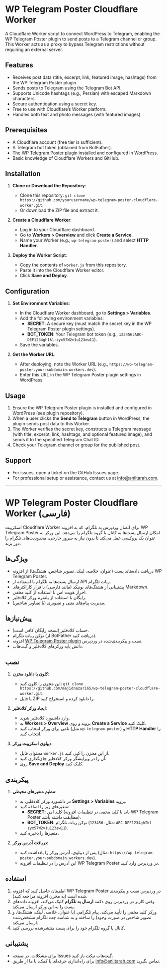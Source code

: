 # WP Telegram Poster Cloudflare Worker

A Cloudflare Worker script to connect WordPress to Telegram, enabling the WP Telegram Poster plugin to send posts to a Telegram channel or group. This Worker acts as a proxy to bypass Telegram restrictions without requiring an external server.

## Features

- Receives post data (title, excerpt, link, featured image, hashtags) from the WP Telegram Poster plugin.
- Sends posts to Telegram using the Telegram Bot API.
- Supports Unicode hashtags (e.g., Persian) with escaped Markdown characters.
- Secure authentication using a secret key.
- Free to use with Cloudflare’s Worker platform.
- Handles both text and photo messages (with featured images).

## Prerequisites

- A Cloudflare account (free tier is sufficient).
- A Telegram bot token (obtained from BotFather).
- The [WP Telegram Poster plugin](https://github.com/majidnazari65/wp-telegram-poster) installed and configured in WordPress.
- Basic knowledge of Cloudflare Workers and GitHub.

## Installation

1. **Clone or Download the Repository**:

   - Clone this repository: `git clone https://github.com/yourusername/wp-telegram-poster-cloudflare-worker.git`.
   - Or download the ZIP file and extract it.

2. **Create a Cloudflare Worker**:

   - Log in to your Cloudflare dashboard.
   - Go to **Workers &gt; Overview** and click **Create a Service**.
   - Name your Worker (e.g., `wp-telegram-poster`) and select **HTTP Handler**.

3. **Deploy the Worker Script**:

   - Copy the contents of `worker.js` from this repository.
   - Paste it into the Cloudflare Worker editor.
   - Click **Save and Deploy**.

## Configuration

1. **Set Environment Variables**:

   - In the Cloudflare Worker dashboard, go to **Settings &gt; Variables**.
   - Add the following environment variables:
     - **SECRET**: A secure key (must match the secret key in the WP Telegram Poster plugin settings).
     - **BOT_TOKEN**: Your Telegram bot token (e.g., `123456:ABC-DEF1234ghIkl-zyx57W2v1u123ew11`).
   - Save the variables.

2. **Get the Worker URL**:

   - After deploying, note the Worker URL (e.g., `https://wp-telegram-poster.your-subdomain.workers.dev`).
   - Enter this URL in the WP Telegram Poster plugin settings in WordPress.

## Usage

1. Ensure the WP Telegram Poster plugin is installed and configured in WordPress (see plugin repository).
2. When a user clicks the **Send to Telegram** button in WordPress, the plugin sends post data to this Worker.
3. The Worker verifies the secret key, constructs a Telegram message (with title, excerpt, link, hashtags, and optional featured image), and sends it to the specified Telegram Chat ID.
4. Check your Telegram channel or group for the published post.

## Support

- For issues, open a ticket on the GitHub Issues page.
- For professional setup or assistance, contact us at info@aniltarah.com.

---

# WP Telegram Poster Cloudflare Worker (فارسی)

اسکریپت Cloudflare Worker برای اتصال وردپرس به تلگرام، که به افزونه WP Telegram Poster امکان ارسال پست‌ها به کانال یا گروه تلگرام را می‌دهد. این ورکر به عنوان یک پروکسی عمل می‌کند تا بدون نیاز به سرور خارجی، محدودیت‌های تلگرام را دور بزند.

## ویژگی‌ها

- دریافت داده‌های پست (عنوان، خلاصه، لینک، تصویر شاخص، هشتگ‌ها) از افزونه WP Telegram Poster.
- ارسال پست‌ها به تلگرام با استفاده از API ربات تلگرام.
- پشتیبانی از هشتگ‌های یونیکد (مانند فارسی) با فرار کاراکترهای Markdown.
- احراز هویت امن با استفاده از کلید مخفی.
- رایگان با استفاده از پلتفرم ورکر کلادفلیر.
- مدیریت پیام‌های متنی و تصویری (با تصاویر شاخص).

## پیش‌نیازها

- حساب کلادفلیر (نسخه رایگان کافی است).
- توکن ربات تلگرام (از BotFather دریافت کنید).
- افزونه [WP Telegram Poster plugin](https://github.com/majidnazari65/wp-telegram-poster) نصب و پیکربندی‌شده در وردپرس.
- دانش پایه ورکرهای کلادفلیر و گیت‌هاب.

## نصب

1. **کلون یا دانلود مخزن**:

   - این مخزن را کلون کنید: `git clone https://github.com/majidnazari65/wp-telegram-poster-cloudflare-worker.git`.
   - یا فایل ZIP را دانلود کرده و استخراج کنید.

2. **ایجاد ورکر کلادفلیر**:

   - وارد داشبورد کلادفلیر شوید.
   - به **Workers &gt; Overview** بروید و روی **Create a Service** کلیک کنید.
   - نامی برای ورکر انتخاب کنید (مثل `wp-telegram-poster`) و **HTTP Handler** را انتخاب کنید.

3. **دیپلوی اسکریپت ورکر**:

   - محتوای فایل `worker.js` از این مخزن را کپی کنید.
   - آن را در ویرایشگر ورکر کلادفلیر جای‌گذاری کنید.
   - روی **Save and Deploy** کلیک کنید.

## پیکربندی

1. **تنظیم متغیرهای محیطی**:

   - در داشبورد ورکر کلادفلیر، به **Settings &gt; Variables** بروید.
   - متغیرهای زیر را اضافه کنید:
     - **SECRET**: کلید امن (باید با کلید مخفی در تنظیمات افزونه WP Telegram Poster مطابقت داشته باشد).
     - **BOT_TOKEN**: توکن ربات تلگرام (مثال: `123456:ABC-DEF1234ghIkl-zyx57W2v1u123ew11`).
   - متغیرها را ذخیره کنید.

2. **دریافت آدرس ورکر**:

   - پس از دیپلوی، آدرس ورکر را یادداشت کنید (مثال: `https://wp-telegram-poster.your-subdomain.workers.dev`).
   - این آدرس را در تنظیمات افزونه WP Telegram Poster در وردپرس وارد کنید.

## استفاده

1. اطمینان حاصل کنید که افزونه WP Telegram Poster در وردپرس نصب و پیکربندی شده است (به مخزن افزونه مراجعه کنید).
2. وقتی کاربر در وردپرس روی دکمه **ارسال به تلگرام** کلیک می‌کند، افزونه داده‌های پست را به این ورکر ارسال می‌کند.
3. ورکر کلید مخفی را تأیید می‌کند، پیام تلگرامی (با عنوان، خلاصه، لینک، هشتگ‌ها، و تصویر شاخص در صورت وجود) را ساخته و به شناسه چت تلگرام مشخص‌شده ارسال می‌کند.
4. کانال یا گروه تلگرام خود را برای پست منتشرشده بررسی کنید.

## پشتیبانی

- برای مشکلات، در صفحه Issues گیت‌هاب تیکت باز کنید.
- برای راه‌اندازی حرفه‌ای یا کمک، با ما از طریق info@aniltarah.com تماس بگیرید.
